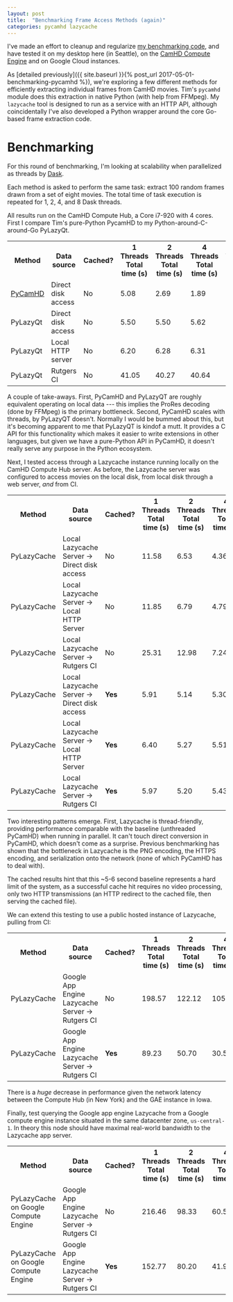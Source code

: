 ```yaml
---
layout: post
title:  "Benchmarking Frame Access Methods (again)"
categories: pycamhd lazycache
---
```



I've made an effort to cleanup and regularize [my benchmarking code](https://github.com/CamHD-Analysis/jupyter-lazyqt-benchmarking.git), and have tested it on my desktop here (in Seattle), on the [CamHD Compute Engine](https://chiron.ldeo.columbia.edu) and on Google Cloud instances.

As [detailed previously]({{ site.baseurl }}{% post_url 2017-05-01-benchmarking-pycamhd %}), we're exploring a few different methods for efficiently extracting individual frames from CamHD movies.  Tim's `pycamhd` module does this extraction in native Python (with help from FFMpeg).   My `lazycache` tool is designed to run as a service with an HTTP API, although coincidentally I've also developed a Python wrapper around the core Go-based frame extraction code.


# Benchmarking

For this round of benchmarking, I'm looking at scalability when parallelized as threads by [Dask](http://dask.pydata.org/en/latest/).  

Each method is asked to perform the same task:   extract 100 random frames drawn
from a set of eight movies.  The total time of task execution is
repeated for 1, 2, 4, and 8 Dask threads.   

All results run on the CamHD Compute Hub, a Core i7-920 with 4 cores.   First I compare Tim's pure-Python PycamHD to my Python-around-C-around-Go PyLazyQt.

<table class="smaller_table">
  <tr>
    <th>Method</th>
    <th>Data source</th>
    <th>Cached?</th>
    <th>1 Threads<br/>Total time (s)</th>
    <th>2 Threads<br/>Total time (s)</th>
    <th>4 Threads<br/>Total time (s)</th>
    <th>8 Threads<br/>Total time (s)</th>
  </tr>
  <tr>
    <td> <a href="https://github.com/tjcrone/pycamhd">PyCamHD</a> </td>
    <td>Direct disk access</td>
    <td>No</td>
    <td>5.08</td>
    <td>2.69</td>
    <td>1.89</td>
    <td>1.53</td>
  </tr>
  <tr>
    <td>PyLazyQt</td>
    <td>Direct disk access</td>
    <td>No</td>
    <td>5.50</td>
    <td>5.50</td>
    <td>5.62</td>
    <td>5.60</td>
  </tr>
  <tr>
    <td>PyLazyQt</td>
    <td>Local HTTP server</td>
    <td>No</td>
    <td>6.20</td>
    <td>6.28</td>
    <td>6.31</td>
    <td>6.42</td>
  </tr>
  <tr>
    <td>PyLazyQt</td>
    <td>Rutgers CI</td>
    <td>No</td>
    <td>41.05</td>
    <td>40.27</td>
    <td>40.64</td>
    <td>39.92</td>
  </tr>
</table>

A couple of take-aways.   First, PyCamHD and PyLazyQT are roughly equivalent operating on local data --- this implies the ProRes decoding (done by FFMpeg) is the primary bottleneck.    Second, PyCamHD scales with threads, by PyLazyQT doesn't.     Normally I would be bummed about this, but it's becoming apparent to me that PyLazyQT is kindof a mutt.   It provides a C API for this functionality which makes it easier to write extensions in other languages, but given we have a pure-Python API in PyCamHD, it doesn't really serve any purpose in the Python ecosystem.   

Next, I tested access through a Lazycache instance running locally on
the CamHD Compute Hub server.  As before, the Lazycache server was configured to
access movies on the local disk, from local disk through a web server, _and_ from CI.


  <table class="smaller_table">
    <tr>
      <th>Method</th>
      <th>Data source</th>
      <th>Cached?</th>
      <th>1 Threads<br/>Total time (s)</th>
      <th>2 Threads<br/>Total time (s)</th>
      <th>4 Threads<br/>Total time (s)</th>
      <th>8 Threads<br/>Total time (s)</th>
    </tr>
  <tr>
    <td>PyLazyCache</td>
    <td>Local Lazycache Server -> Direct disk access</td>
    <td>No</td>
    <td>11.58</td>
    <td>6.53</td>
    <td>4.36</td>
    <td>4.60</td>
  </tr>
  <tr>
    <td>PyLazyCache</td>
    <td>Local Lazycache Server -> Local HTTP Server</td>
    <td>No</td>
    <td>11.85</td>
    <td>6.79</td>
    <td>4.79</td>
    <td>4.61</td>
  </tr>
  <tr>
    <td>PyLazyCache</td>
    <td>Local Lazycache Server -> Rutgers CI</td>
    <td>No</td>
    <td>25.31</td>
    <td>12.98</td>
    <td>7.24</td>
    <td>5.03</td>
  </tr>
  <tr>
    <td>PyLazyCache</td>
    <td>Local Lazycache Server -> Direct disk access</td>
    <td><b>Yes</b></td>
    <td>5.91</td>
    <td>5.14</td>
    <td>5.30</td>
    <td>5.47</td>
  </tr>
  <tr>
    <td>PyLazyCache</td>
    <td>Local Lazycache Server -> Local HTTP Server</td>
    <td><b>Yes</b></td>
    <td>6.40</td>
    <td>5.27</td>
    <td>5.51</td>
    <td>5.44</td>
  </tr>
  <tr>
    <td>PyLazyCache</td>
    <td>Local Lazycache Server -> Rutgers CI</td>
    <td><b>Yes</b></td>
    <td>5.97</td>
    <td>5.20</td>
    <td>5.43</td>
    <td>5.36</td>
  </tr>

  </table>

Two interesting patterns emerge.  First, Lazycache is  thread-friendly, providing performance comparable with the baseline (unthreaded PyCamHD) when running in parallel.   It can't touch direct conversion in PyCamHD, which doesn't come as a surprise.    Previous benchmarking has shown that the bottleneck in Lazycache is the PNG encoding, the HTTPS encoding, and serialization onto the network (none of which PyCamHD has to deal with).

The cached results hint that this ~5-6 second baseline represents a hard limit of the system, as a successful cache hit requires no video processing, only two HTTP transmissions (an HTTP redirect to the cached file, then serving the cached file).

We can extend this testing to use a public hosted instance of Lazycache, pulling from CI:

  <table class="smaller_table">
    <tr>
      <th>Method</th>
      <th>Data source</th>
      <th>Cached?</th>
      <th>1 Threads<br/>Total time (s)</th>
      <th>2 Threads<br/>Total time (s)</th>
      <th>4 Threads<br/>Total time (s)</th>
      <th>8 Threads<br/>Total time (s)</th>
    </tr>
  <tr>
    <td>PyLazyCache</td>
    <td>Google App Engine Lazycache Server -> Rutgers CI</td>
    <td>No</td>
    <td>198.57</td>
    <td>122.12</td>
    <td>105.96</td>
    <td>101.39</td>
  </tr>
  <tr>
    <td>PyLazyCache</td>
    <td>Google App Engine Lazycache Server -> Rutgers CI</td>
    <td><b>Yes</b></td>
    <td>89.23</td>
    <td>50.70</td>
    <td>30.53</td>
    <td>25.05</td>
  </tr>
</table>

There is a _huge_ decrease in performance given the network latency between the Compute Hub (in New York) and the GAE instance in Iowa.   

Finally, test querying the Google app engine Lazycache from a Google compute engine instance situated in the same datacenter zone, `us-central-1`.   In theory this node should have maximal real-world bandwidth to the Lazycache app server.   

<table class="smaller_table">
  <tr>
    <th>Method</th>
    <th>Data source</th>
    <th>Cached?</th>
    <th>1 Threads<br/>Total time (s)</th>
    <th>2 Threads<br/>Total time (s)</th>
    <th>4 Threads<br/>Total time (s)</th>
    <th>8 Threads<br/>Total time (s)</th>
  </tr>

  <tr>
    <td>PyLazyCache on Google Compute Engine </td>
    <td>Google App Engine Lazycache Server -> Rutgers CI</td>
    <td>No</td>
    <td>216.46</td>
    <td>98.33</td>
    <td>60.50</td>
    <td>41.83</td>
  </tr>
  <tr>
    <td>PyLazyCache on Google Compute Engine </td>
    <td>Google App Engine Lazycache Server -> Rutgers CI</td>
    <td><b>Yes</b></td>
    <td>152.77</td>
    <td>80.20</td>
    <td>41.93</td>
    <td>20.25</td>
  </tr>
</table>
